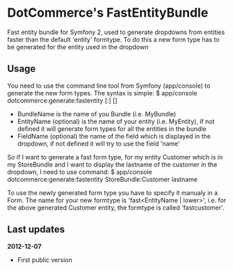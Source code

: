 # DotCommerce's FastEntityBundle
Fast entity bundle for Symfony 2, used to generate dropdowns from entities faster than the default 'entity' formtype. To do this a new form type has to be generated for the entity used in the dropdown

## Usage
You need to use the command line tool from Symfony (app/console) to generate the new form types. The syntax is simple:
	$ app/console dotcommerce:generate:fastentity <BundleName>[:<EntityName>] [<FieldName>]
	
- BundleName is the name of you Bundle (i.e. MyBundle)
- EntityName (optional) is the name of your entity (i.e. MyEntity), if not defined it will generate form types for all the entities in the bundle
- FieldName (optional) the name of the field which is displayed in the dropdown, if not defined it will try to use the field 'name'

So if I want to generate a fast form type, for my entity Customer which is in my StoreBundle and I want to display the lastname of the customer in the dropdown, I need to use command:
	$ app/console dotcommerce:generate:fastentity StoreBundle:Customer lastname
	
To use the newly generated form type you have to specify it manualy in a Form. The name for your new formtype is 'fast<EntityName | lower>', i.e. for the above generated Customer entity, the formtype is called 'fastcustomer'.

## Last updates
**2012-12-07**
- First public version